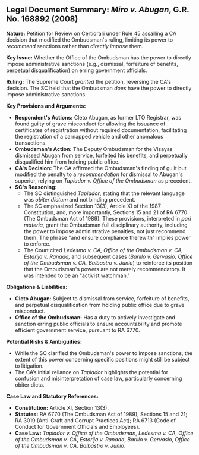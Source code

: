 ## Legal Document Summary: *Miro v. Abugan*, G.R. No. 168892 (2008)

**Nature:** Petition for Review on Certiorari under Rule 45 assailing a CA decision that modified the Ombudsman's ruling, limiting its power to *recommend* sanctions rather than *directly impose* them.

**Key Issue:** Whether the Office of the Ombudsman has the power to directly impose administrative sanctions (e.g., dismissal, forfeiture of benefits, perpetual disqualification) on erring government officials.

**Ruling:** The Supreme Court *granted* the petition, reversing the CA's decision. The SC held that the Ombudsman *does* have the power to directly impose administrative sanctions.

**Key Provisions and Arguments:**

*   **Respondent's Actions:** Cleto Abugan, as former LTO Registrar, was found guilty of grave misconduct for allowing the issuance of certificates of registration without required documentation, facilitating the registration of a carnapped vehicle and other anomalous transactions.
*   **Ombudsman's Action:** The Deputy Ombudsman for the Visayas dismissed Abugan from service, forfeited his benefits, and perpetually disqualified him from holding public office.
*   **CA's Decision:** The CA affirmed the Ombudsman's finding of guilt but modified the penalty to a *recommendation* for dismissal to Abugan's superior, relying on *Tapiador v. Office of the Ombudsman* as precedent.
*   **SC's Reasoning:**
    *   The SC distinguished *Tapiador*, stating that the relevant language was *obiter dictum* and not binding precedent.
    *   The SC emphasized Section 13(3), Article XI of the 1987 Constitution, and, more importantly, Sections 15 and 21 of RA 6770 (The Ombudsman Act of 1989). These provisions, interpreted in *pari materia*, grant the Ombudsman full disciplinary authority, including the power to impose administrative penalties, not just recommend them. The phrase "and ensure compliance therewith" implies power to enforce.
    *   The Court cited *Ledesma v. CA, Office of the Ombudsman v. CA, Estarija v. Ranada,* and subsequent cases (*Barillo v. Gervasio, Office of the Ombudsman v. CA, Balbastro v. Junio*) to reinforce its position that the Ombudsman's powers are not merely recommendatory. It was intended to be an "activist watchman."

**Obligations & Liabilities:**

*   **Cleto Abugan:** Subject to dismissal from service, forfeiture of benefits, and perpetual disqualification from holding public office due to grave misconduct.
*   **Office of the Ombudsman:** Has a duty to actively investigate and sanction erring public officials to ensure accountability and promote efficient government service, pursuant to RA 6770.

**Potential Risks & Ambiguities:**

*   While the SC clarified the Ombudsman's power to impose sanctions, the extent of this power concerning specific positions might still be subject to litigation.
*   The CA’s initial reliance on *Tapiador* highlights the potential for confusion and misinterpretation of case law, particularly concerning obiter dicta.

**Case Law and Statutory References:**

*   **Constitution:** Article XI, Section 13(3).
*   **Statutes:** RA 6770 (The Ombudsman Act of 1989), Sections 15 and 21; RA 3019 (Anti-Graft and Corrupt Practices Act); RA 6713 (Code of Conduct for Government Officials and Employees).
*   **Case Law:** *Tapiador v. Office of the Ombudsman*, *Ledesma v. CA*, *Office of the Ombudsman v. CA*, *Estarija v. Ranada*, *Barillo v. Gervasio, Office of the Ombudsman v. CA, Balbastro v. Junio*.
